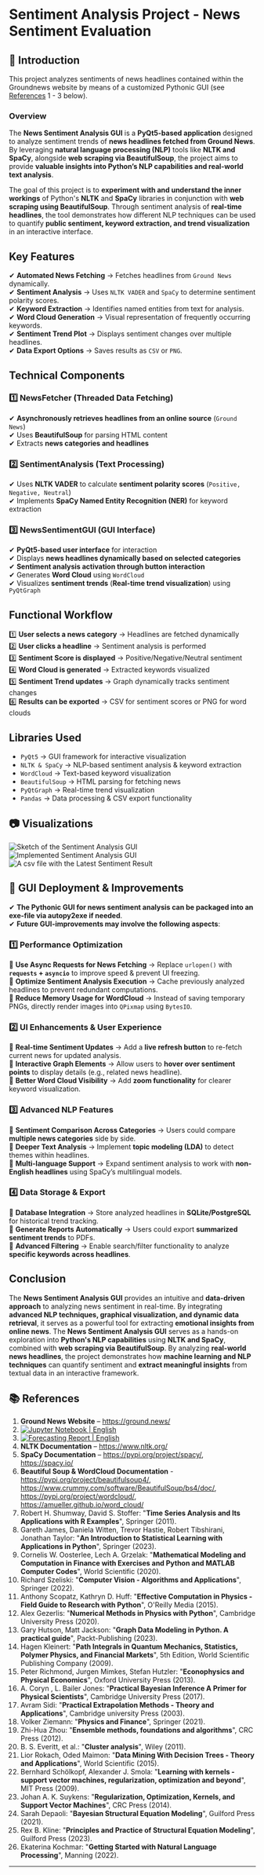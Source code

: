 # Sentiment Analysis Project - News Sentiment Evaluation

## 📌 Introduction
This project analyzes sentiments of news headlines contained within the Groundnews website by means of a customized Pythonic GUI 
(see [References](https://github.com/NenadBalaneskovic/ExternalProjects/tree/main/SentimentAnalysis_NewsHeadlines#-references) 1 - 3 below).

### **Overview**
The **News Sentiment Analysis GUI** is a **PyQt5-based application** designed to analyze sentiment trends of **news headlines fetched from Ground News**. 
By leveraging **natural language processing (NLP)** tools like **NLTK and SpaCy**, alongside **web scraping via BeautifulSoup**, the project aims to 
provide **valuable insights into Python’s NLP capabilities and real-world text analysis**.  

The goal of this project is to **experiment with and understand the inner workings** of Python's **NLTK** and **SpaCy** libraries in conjunction with
 **web scraping using BeautifulSoup**. Through sentiment analysis of **real-time headlines**, the tool demonstrates how different NLP techniques can be
 used to quantify **public sentiment, keyword extraction, and trend visualization** in an interactive interface.  

## **Key Features**
✔ **Automated News Fetching** → Fetches headlines from `Ground News` dynamically.  
✔ **Sentiment Analysis** → Uses `NLTK VADER` and `SpaCy` to determine sentiment polarity scores.  
✔ **Keyword Extraction** → Identifies named entities from text for analysis.  
✔ **Word Cloud Generation** → Visual representation of frequently occurring keywords.  
✔ **Sentiment Trend Plot** → Displays sentiment changes over multiple headlines.  
✔ **Data Export Options** → Saves results as `CSV` or `PNG`. 

## **Technical Components**  

### **1️⃣ NewsFetcher (Threaded Data Fetching)**
✔ **Asynchronously retrieves headlines from an online source** (`Ground News`)  
✔ Uses **BeautifulSoup** for parsing HTML content  
✔ Extracts **news categories and headlines**  

### **2️⃣ SentimentAnalysis (Text Processing)**
✔ Uses **NLTK VADER** to calculate **sentiment polarity scores** (`Positive, Negative, Neutral`)  
✔ Implements **SpaCy Named Entity Recognition (NER)** for keyword extraction  

### **3️⃣ NewsSentimentGUI (GUI Interface)**
✔ **PyQt5-based user interface** for interaction  
✔ Displays **news headlines dynamically based on selected categories**  
✔ **Sentiment analysis activation through button interaction**  
✔ Generates **Word Cloud** using `WordCloud`  
✔ Visualizes **sentiment trends** (**Real-time trend visualization**) using `PyQtGraph` 

## **Functional Workflow**
1️⃣ **User selects a news category** → Headlines are fetched dynamically  
2️⃣ **User clicks a headline** → Sentiment analysis is performed  
3️⃣ **Sentiment Score is displayed** → Positive/Negative/Neutral sentiment  
4️⃣ **Word Cloud is generated** → Extracted keywords visualized  
5️⃣ **Sentiment Trend updates** → Graph dynamically tracks sentiment changes  
6️⃣ **Results can be exported** → CSV for sentiment scores or PNG for word clouds  

## **Libraries Used**
- `PyQt5` → GUI framework for interactive visualization  
- `NLTK & SpaCy` → NLP-based sentiment analysis & keyword extraction  
- `WordCloud` → Text-based keyword visualization  
- `BeautifulSoup` → HTML parsing for fetching news  
- `PyQtGraph` → Real-time trend visualization  
- `Pandas` → Data processing & CSV export functionality  

## 📷 Visualizations
![Sketch of the Sentiment Analysis GUI](https://github.com/NenadBalaneskovic/ExternalProjects/blob/7b92d75a56d4a1cdbd783a1da458b21783ec8825/SentimentAnalysis_NewsHeadlines/Generate%20a%20PyQt%20UI%20layout%202.png)  
![Implemented Sentiment Analysis GUI](https://github.com/NenadBalaneskovic/ExternalProjects/blob/a61db895abb9801f797a8384e21e593873913b2b/SentimentAnalysis_NewsHeadlines/Fig2.PNG)  
![A csv file with the Latest Sentiment Result](https://github.com/NenadBalaneskovic/ExternalProjects/blob/e0b96b7c0d5a944664884470f7bf0576e67fd372/SentimentAnalysis_NewsHeadlines/Fig3.PNG)  

## 🚀 GUI Deployment & Improvements
✔ **The Pythonic GUI for news sentiment analysis can be packaged into an exe-file via autopy2exe if needed**.  
✔ **Future GUI-improvements may involve the following aspects**:  
  
### **1️⃣ Performance Optimization**
🔹 **Use Async Requests for News Fetching** → Replace `urlopen()` with **`requests` + `asyncio`** to improve speed & prevent UI freezing.  
🔹 **Optimize Sentiment Analysis Execution** → Cache previously analyzed headlines to prevent redundant computations.  
🔹 **Reduce Memory Usage for WordCloud** → Instead of saving temporary PNGs, directly render images into `QPixmap` using `BytesIO`.

### **2️⃣ UI Enhancements & User Experience**
🔹 **Real-time Sentiment Updates** → Add a **live refresh button** to re-fetch current news for updated analysis.  
🔹 **Interactive Graph Elements** → Allow users to **hover over sentiment points** to display details (e.g., related news headline).  
🔹 **Better Word Cloud Visibility** → Add **zoom functionality** for clearer keyword visualization.

### **3️⃣ Advanced NLP Features**
🔹 **Sentiment Comparison Across Categories** → Users could compare **multiple news categories** side by side.  
🔹 **Deeper Text Analysis** → Implement **topic modeling (LDA)** to detect themes within headlines.  
🔹 **Multi-language Support** → Expand sentiment analysis to work with **non-English headlines** using SpaCy’s multilingual models.

### **4️⃣ Data Storage & Export**
🔹 **Database Integration** → Store analyzed headlines in **SQLite/PostgreSQL** for historical trend tracking.  
🔹 **Generate Reports Automatically** → Users could export **summarized sentiment trends** to PDFs.  
🔹 **Advanced Filtering** → Enable search/filter functionality to analyze **specific keywords across headlines**.

## **Conclusion**
The **News Sentiment Analysis GUI** provides an intuitive and **data-driven approach** to analyzing news sentiment in real-time. 
By integrating **advanced NLP techniques, graphical visualization, and dynamic data retrieval**, it serves as a powerful tool for extracting **emotional insights from online news**.
The **News Sentiment Analysis GUI** serves as a hands-on exploration into **Python's NLP capabilities** using **NLTK and SpaCy**, combined with **web scraping via BeautifulSoup**. 
By analyzing **real-world news headlines**, the project demonstrates how **machine learning and NLP techniques** can quantify sentiment and **extract meaningful insights** from textual data in an interactive framework.

## 📚 References
1. **Ground News Website** – https://ground.news/
2. [![Jupyter Notebook | English](https://img.shields.io/badge/Jupyter%20Notebook-English-yellowblue?logoColor=blue&labelColor=yellow)](https://github.com/NenadBalaneskovic/ExternalProjects/blob/5265153e1e549faf088761873cf125b24c82c752/SentimentAnalysis_NewsHeadlines/NewsSentimentAnalysis.ipynb)
3. [![Forecasting Report | English](https://img.shields.io/badge/SARIMAX%20Report-English-yellowblue?logoColor=blue&labelColor=red)](https://github.com/NenadBalaneskovic/ExternalProjects/blob/3a07dee498fa12cef3d92f4dcaf146032365b442/SARIMAX_Forecasting/SARIMAX_BoarderCrossingReport.pdf) 
4. **NLTK Documentation** – https://www.nltk.org/
5. **SpaCy Documentation** – https://pypi.org/project/spacy/, https://spacy.io/
6. **Beautiful Soup & WordCloud Documentation** - https://pypi.org/project/beautifulsoup4/, https://www.crummy.com/software/BeautifulSoup/bs4/doc/, https://pypi.org/project/wordcloud/, https://amueller.github.io/word_cloud/
7. Robert H. Shumway, David S. Stoffer: "__Time Series Analysis and Its Applications with R Examples__", Springer (2011).
8. Gareth James, Daniela Witten, Trevor Hastie, Robert Tibshirani, Jonathan Taylor: "__An Introduction to Statistical Learning with Applications in Python__", Springer (2023).
9. Cornelis W. Oosterlee, Lech A. Grzelak: "__Mathematical Modeling and Computation in Finance with Exercises and Python and MATLAB Computer Codes__", World Scientific (2020).
10. Richard Szeliski: "__Computer Vision - Algorithms and Applications__", Springer (2022).
11. Anthony Scopatz, Kathryn D. Huff: "__Effective Computation in Physics - Field Guide to Research with Python__", O'Reilly Media (2015).
12. Alex Gezerlis: "__Numerical Methods in Physics with Python__", Cambridge University Press (2020).
13. Gary Hutson, Matt Jackson: "__Graph Data Modeling in Python. A practical guide__", Packt-Publishing (2023).
14. Hagen Kleinert: "__Path Integrals in Quantum Mechanics, Statistics, Polymer Physics, and Financial Markets__", 5th Edition, World Scientific Publishing Company (2009).
15. Peter Richmond, Jurgen Mimkes, Stefan Hutzler: "__Econophysics and Physical Economics__", Oxford University Press (2013).
16. A. Coryn , L. Bailer Jones: "__Practical Bayesian Inference A Primer for Physical Scientists__", Cambridge University Press (2017).
17. Avram Sidi: "__Practical Extrapolation Methods - Theory and Applications__", Cambridge university Press (2003).
18. Volker Ziemann: "__Physics and Finance__", Springer (2021).
19. Zhi-Hua Zhou: "__Ensemble methods, foundations and algorithms__", CRC Press (2012).
20. B. S. Everitt, et al.: "__Cluster analysis__", Wiley (2011).
21. Lior Rokach, Oded Maimon: "__Data Mining With Decision Trees - Theory and Applications__", World Scientific (2015).
22. Bernhard Schölkopf, Alexander J. Smola: "__Learning with kernels - support vector machines, regularization, optimization and beyond__", MIT Press (2009).
23. Johan A. K. Suykens: "__Regularization, Optimization, Kernels, and Support Vector Machines__", CRC Press (2014).
24. Sarah Depaoli: "__Bayesian Structural Equation Modeling__", Guilford Press (2021).
25. Rex B. Kline: "__Principles and Practice of Structural Equation Modeling__", Guilford Press (2023).
26. Ekaterina Kochmar: "__Getting Started with Natural Language Processing__", Manning (2022).
---
